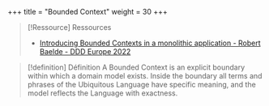 +++
title = "Bounded Context"
weight = 30
+++

> [!Ressource] Ressources
> - [ Introducing Bounded Contexts in a monolithic application - Robert Baelde - DDD Europe 2022 ](https://youtu.be/DhMrqX_qrJE)

> [!definition] Définition
> A Bounded Context is an explicit boundary within which a domain model exists. Inside the boundary all terms and phrases of the Ubiquitous Language have specific meaning, and the model reflects the Language with exactness.